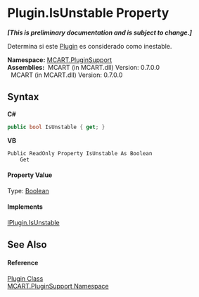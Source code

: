 # Plugin.IsUnstable Property 
 _**\[This is preliminary documentation and is subject to change.\]**_

Determina si este <a href="a9773c1d-7ff5-ea9a-06bc-836b7335120f">Plugin</a> es considerado como inestable.

**Namespace:**&nbsp;<a href="4abc7841-aae2-1ecc-94fa-a3d251746bda">MCART.PluginSupport</a><br />**Assemblies:**&nbsp;&nbsp;MCART (in MCART.dll) Version: 0.7.0.0<br />&nbsp;&nbsp;MCART (in MCART.dll) Version: 0.7.0.0<br />

## Syntax

**C#**<br />
``` C#
public bool IsUnstable { get; }
```

**VB**<br />
``` VB
Public ReadOnly Property IsUnstable As Boolean
	Get
```


#### Property Value
Type: <a href="http://msdn2.microsoft.com/es-es/library/a28wyd50" target="_blank">Boolean</a>

#### Implements
<a href="72e27f12-a40c-a153-5230-8a75c3a5a87b">IPlugin.IsUnstable</a><br />

## See Also


#### Reference
<a href="a9773c1d-7ff5-ea9a-06bc-836b7335120f">Plugin Class</a><br /><a href="4abc7841-aae2-1ecc-94fa-a3d251746bda">MCART.PluginSupport Namespace</a><br />